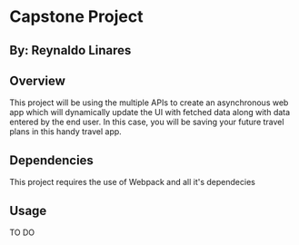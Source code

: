 # Capstone Project

## By: Reynaldo Linares

## Overview
This project will be using the multiple APIs to create an asynchronous web app which will dynamically update the UI with fetched data along with data entered by the end user. In this case, you will be saving your future travel plans in this handy travel app.

## Dependencies

This project requires the use of Webpack and all it's dependecies
## Usage

TO DO
